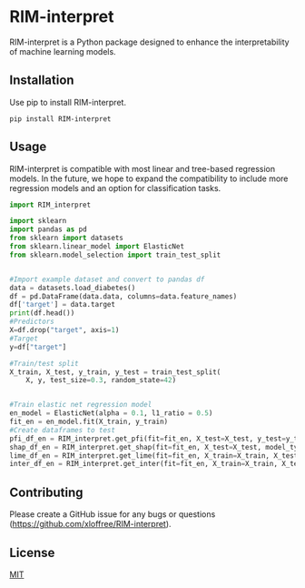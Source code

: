 # RIM-interpret

RIM-interpret is a Python package designed to enhance the interpretability of machine learning models.

## Installation

Use pip to install RIM-interpret.

```pip install RIM-interpret```

## Usage

RIM-interpret is compatible with most linear and tree-based regression models. In the future, we hope to expand the compatibility to include more regression models and an option for classification tasks.

```python
import RIM_interpret

import sklearn
import pandas as pd
from sklearn import datasets
from sklearn.linear_model import ElasticNet
from sklearn.model_selection import train_test_split


#Import example dataset and convert to pandas df
data = datasets.load_diabetes()
df = pd.DataFrame(data.data, columns=data.feature_names)
df['target'] = data.target
print(df.head())
#Predictors
X=df.drop("target", axis=1)
#Target
y=df["target"]

#Train/test split
X_train, X_test, y_train, y_test = train_test_split(
    X, y, test_size=0.3, random_state=42)


#Train elastic net regression model
en_model = ElasticNet(alpha = 0.1, l1_ratio = 0.5)
fit_en = en_model.fit(X_train, y_train)
#Create dataframes to test
pfi_df_en = RIM_interpret.get_pfi(fit=fit_en, X_test=X_test, y_test=y_test)
shap_df_en = RIM_interpret.get_shap(fit=fit_en, X_test=X_test, model_type="Linear")
lime_df_en = RIM_interpret.get_lime(fit=fit_en, X_train=X_train, X_test=X_test)
inter_df_en = RIM_interpret.get_inter(fit=fit_en, X_train=X_train, X_test=X_test, y_test=y_test model_type="Linear")

```

## Contributing

Please create a GitHub issue for any bugs or questions (https://github.com/xloffree/RIM-interpret).

## License

[MIT](https://choosealicense.com/licenses/mit/)